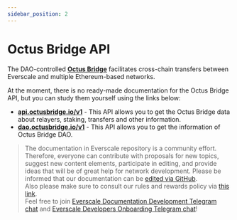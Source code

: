 ```yaml
---
sidebar_position: 2
---
```


# Octus Bridge API

The DAO-controlled [**Octus Bridge**](https://octusbridge.io/) facilitates cross-chain transfers between Everscale and multiple Ethereum-based networks. 

At the moment, there is no ready-made documentation for the Octus Bridge API, but you can study them yourself using the links below:

- [**api.octusbridge.io/v1**](https://api.octusbridge.io/v1/swagger.yaml) - This API allows you to get the Octus Bridge data about relayers, staking, transfers and other information.
- [**dao.octusbridge.io/v1**](https://dao.octusbridge.io/v1/swagger.yaml) - This API allows you to get the information of Octus Bridge DAO.

>  The documentation in Everscale repository is a community effort. Therefore, everyone can contribute with proposals for new topics, suggest new content elements, participate in editing, and provide ideas that will be of great help for network development.
Please be informed that our documentation can be [edited via GitHub](https://github.com/everscale-org/docs/issues).  
  Also please make sure to consult our rules and rewards policy via [this link](https://docs.everscale.network/contribute/hot-streams/documentations).  
  Feel free to join [Everscale Documentation Development Telegram chat](https://t.me/+C2IpQXWZtCwxYzEy) and [Everscale Developers Onboarding Telegram chat](https://t.me/+Vca1Gs6uPzIyNWVi)!
